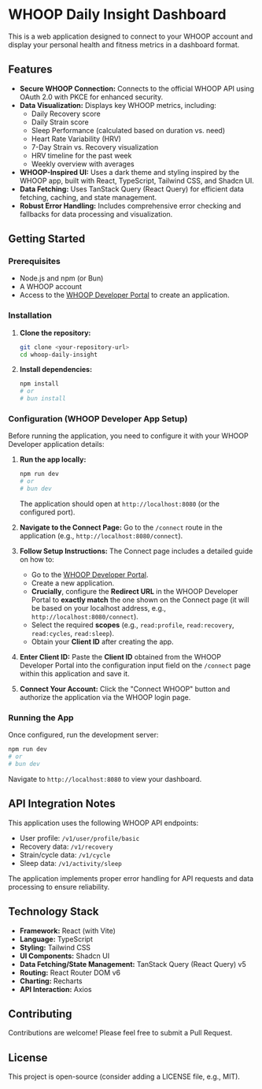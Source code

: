 # WHOOP Daily Insight Dashboard

This is a web application designed to connect to your WHOOP account and display your personal health and fitness metrics in a dashboard format.

## Features

*   **Secure WHOOP Connection:** Connects to the official WHOOP API using OAuth 2.0 with PKCE for enhanced security.
*   **Data Visualization:** Displays key WHOOP metrics, including:
    *   Daily Recovery score
    *   Daily Strain score
    *   Sleep Performance (calculated based on duration vs. need)
    *   Heart Rate Variability (HRV)
    *   7-Day Strain vs. Recovery visualization
    *   HRV timeline for the past week
    *   Weekly overview with averages
*   **WHOOP-Inspired UI:** Uses a dark theme and styling inspired by the WHOOP app, built with React, TypeScript, Tailwind CSS, and Shadcn UI.
*   **Data Fetching:** Uses TanStack Query (React Query) for efficient data fetching, caching, and state management.
*   **Robust Error Handling:** Includes comprehensive error checking and fallbacks for data processing and visualization.

## Getting Started

### Prerequisites

*   Node.js and npm (or Bun)
*   A WHOOP account
*   Access to the [WHOOP Developer Portal](https://developer.whoop.com/) to create an application.

### Installation

1.  **Clone the repository:**
    ```bash
    git clone <your-repository-url>
    cd whoop-daily-insight
    ```
2.  **Install dependencies:**
    ```bash
    npm install
    # or
    # bun install 
    ```

### Configuration (WHOOP Developer App Setup)

Before running the application, you need to configure it with your WHOOP Developer application details:

1.  **Run the app locally:**
    ```bash
    npm run dev
    # or
    # bun dev
    ```
    The application should open at `http://localhost:8080` (or the configured port).

2.  **Navigate to the Connect Page:** Go to the `/connect` route in the application (e.g., `http://localhost:8080/connect`).

3.  **Follow Setup Instructions:** The Connect page includes a detailed guide on how to:
    *   Go to the [WHOOP Developer Portal](https://developer.whoop.com/).
    *   Create a new application.
    *   **Crucially**, configure the **Redirect URL** in the WHOOP Developer Portal to **exactly match** the one shown on the Connect page (it will be based on your localhost address, e.g., `http://localhost:8080/connect`).
    *   Select the required **scopes** (e.g., `read:profile`, `read:recovery`, `read:cycles`, `read:sleep`).
    *   Obtain your **Client ID** after creating the app.

4.  **Enter Client ID:** Paste the **Client ID** obtained from the WHOOP Developer Portal into the configuration input field on the `/connect` page within this application and save it.

5.  **Connect Your Account:** Click the "Connect WHOOP" button and authorize the application via the WHOOP login page.

### Running the App

Once configured, run the development server:

```bash
npm run dev
# or
# bun dev
```

Navigate to `http://localhost:8080` to view your dashboard.

## API Integration Notes

This application uses the following WHOOP API endpoints:

- User profile: `/v1/user/profile/basic`
- Recovery data: `/v1/recovery`
- Strain/cycle data: `/v1/cycle`
- Sleep data: `/v1/activity/sleep`

The application implements proper error handling for API requests and data processing to ensure reliability.

## Technology Stack

*   **Framework:** React (with Vite)
*   **Language:** TypeScript
*   **Styling:** Tailwind CSS
*   **UI Components:** Shadcn UI
*   **Data Fetching/State Management:** TanStack Query (React Query) v5
*   **Routing:** React Router DOM v6
*   **Charting:** Recharts
*   **API Interaction:** Axios

## Contributing

Contributions are welcome! Please feel free to submit a Pull Request.

## License

This project is open-source (consider adding a LICENSE file, e.g., MIT).
